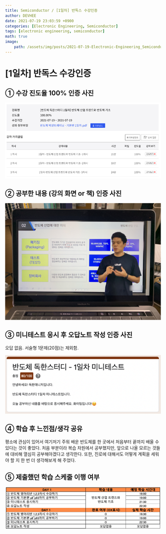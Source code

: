 ```yaml
---
title: Semiconductor / [1일차] 반독스 수강인증
author: DEVHEE
date: 2021-07-19 23:03:59 +0900
categories: [Electronic Engineering, Semiconductor]
tags: [electronic engineering, semiconductor]
math: true
image:
    path: /assets/img/posts/2021-07-19-Electronic-Engineering_Semiconductor_1일차-반독스-수강인증/preview.jpg
---
```


# **[1일차] 반독스 수강인증**

## **① 수강 진도율 100% 인증 사진**

![Fig. 1](/assets/img/posts/2021-07-19-Electronic-Engineering_Semiconductor_1일차-반독스-수강인증/fig_1.png)

## **② 공부한 내용 (강의 화면 or 책) 인증 사진**

![Fig. 2](/assets/img/posts/2021-07-19-Electronic-Engineering_Semiconductor_1일차-반독스-수강인증/fig_2.JPG)

## **③ 미니테스트 응시 후 오답노트 작성 인증 사진**

오답 없음. 서술형 1문제(20점)는 제외함.

![Fig. 3](/assets/img/posts/2021-07-19-Electronic-Engineering_Semiconductor_1일차-반독스-수강인증/fig_3.png)

## **④ 학습 후 느낀점/생각 공유**

평소에 관심이 있어서 여기저기 주워 배운 반도체를 한 곳에서 처음부터 끝까지 배울 수 있다는 것이 좋았다. 처음 부분이라 복습 차원에서 공부했지만, 앞으로 나올 모르는 것들에 대비해 열심히 공부해야겠다고 생각한다. 또한, 진로에 대해서도 어떻게 계획을 세워야 할 지 한 번 더 생각해보게 해 주었다.

## **⑤ 제출했던 학습 스케줄 이행 여부**

![Fig. 5](/assets/img/posts/2021-07-19-Electronic-Engineering_Semiconductor_1일차-반독스-수강인증/fig_5.png)